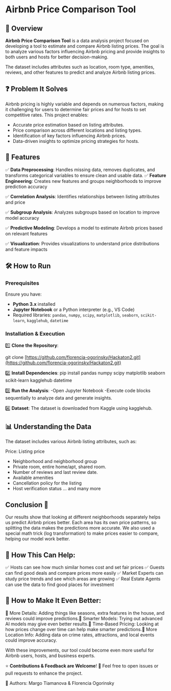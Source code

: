 # Airbnb Price Comparison Tool

## 📌 Overview
**Airbnb Price Comparison Tool** is a data analysis project focused on developing a tool to estimate and compare Airbnb listing prices. The goal is to analyze various factors influencing Airbnb pricing and provide insights to both users and hosts for better decision-making.

The dataset includes attributes such as location, room type, amenities, reviews, and other features to predict and analyze Airbnb listing prices.

## ❓ Problem It Solves
Airbnb pricing is highly variable and depends on numerous factors, making it challenging for users to determine fair prices and for hosts to set competitive rates. This project enables:
- Accurate price estimation based on listing attributes.
- Price comparison across different locations and listing types.
- Identification of key factors influencing Airbnb prices.
- Data-driven insights to optimize pricing strategies for hosts.

## 🚀 Features
✅ **Data Preprocessing**: Handles missing data, removes duplicates, and transforms categorical variables to ensure clean and usable data.
✅ **Feature Engineering**: Creates new features and groups neighborhoods to improve prediction accuracy

✅ **Correlation Analysis**: Identifies relationships between listing attributes and price

✅ **Subgroup Analysis**: Analyzes subgroups based on location to improve model accuracy

✅ **Predictive Modeling**: Develops a model to estimate Airbnb prices based on relevant features

✅ **Visualization**: Provides visualizations to understand price distributions and feature impacts

## 🛠 How to Run
### Prerequisites
Ensure you have:
- **Python 3.x** installed
- **Jupyter Notebook** or a Python interpreter (e.g., VS Code)
- Required libraries: `pandas`, `numpy`, `scipy`, `matplotlib`, `seaborn`, `scikit-learn`, `kagglehub`, `datetime`

### Installation & Execution
1️⃣ **Clone the Repository**:

git clone [https://github.com/florencia-ogorinsky/Hackaton2.git](https://github.com/florencia-ogorinsky/Hackaton2.git)


2️⃣ **Install Dependencies**:
pip install pandas numpy scipy matplotlib seaborn scikit-learn kagglehub datetime


3️⃣ **Run the Analysis**:
-Open Jupyter Notebook
-Execute code blocks sequentially to analyze data and generate insights.


4️⃣ **Dataset**:
The dataset is downloaded from Kaggle using kagglehub.

## 📊 **Understanding the Data**
The dataset includes various Airbnb listing attributes, such as:

Price: Listing price
* Neighborhood and neighborhood group
* Private room, entire home/apt, shared room.
* Number of reviews and last review date.
* Available amenities
* Cancellation policy for the listing
* Host verification status
... and many more


## **Conclusion** 📌

Our results show that looking at different neighborhoods separately helps us predict Airbnb prices better. Each area has its own price patterns, so splitting the data makes the predictions more accurate. We also used a special math trick (log transformation) to make prices easier to compare, helping our model work better.

## 🚀 **How This Can Help**:

✅  Hosts can see how much similar homes cost and set fair prices
✅  Guests can find good deals and compare prices more easily
✅  Market Experts can study price trends and see which areas are growing
✅  Real Estate Agents can use the data to find good places for investment

## 🔧 **How to Make It Even Better**:

🔹 More Details: Adding things like seasons, extra features in the house, and reviews could improve predictions.🔹 Smarter Models: Trying out advanced AI models may give even better results.🔹 Time-Based Pricing: Looking at how prices change over time can help make smarter predictions.🔹 More Location Info: Adding data on crime rates, attractions, and local events could improve accuracy.

With these improvements, our tool could become even more useful for Airbnb users, hosts, and business experts.


⭐ **Contributions & Feedback are Welcome**!
📩 Feel free to open issues or pull requests to enhance the project.

📌 Authors: Margo Tiamanova & Florencia Ogorinsky





